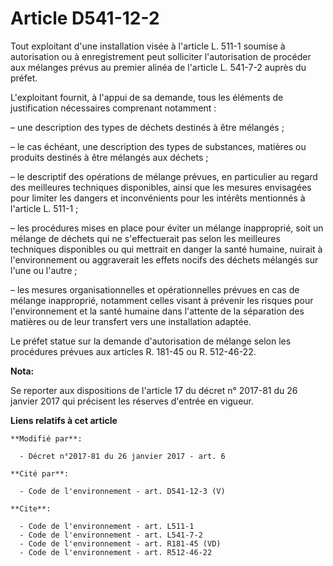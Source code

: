 # Article D541-12-2

Tout exploitant d'une installation visée à l'article L. 511-1 soumise à autorisation ou à enregistrement peut solliciter
l'autorisation de procéder aux mélanges prévus au premier alinéa de l'article L. 541-7-2 auprès du préfet.

L'exploitant fournit, à l'appui de sa demande, tous les éléments de justification nécessaires comprenant notamment :

– une description des types de déchets destinés à être mélangés ;

– le cas échéant, une description des types de substances, matières ou produits destinés à être mélangés aux déchets ;

– le descriptif des opérations de mélange prévues, en particulier au regard des meilleures techniques disponibles, ainsi que
les mesures envisagées pour limiter les dangers et inconvénients pour les intérêts mentionnés à l'article L. 511-1 ;

– les procédures mises en place pour éviter un mélange inapproprié, soit un mélange de déchets qui ne s'effectuerait pas
selon les meilleures techniques disponibles ou qui mettrait en danger la santé humaine, nuirait à l'environnement ou
aggraverait les effets nocifs des déchets mélangés sur l'une ou l'autre ;

– les mesures organisationnelles et opérationnelles prévues en cas de mélange inapproprié, notamment celles visant à prévenir
les risques pour l'environnement et la santé humaine dans l'attente de la séparation des matières ou de leur transfert vers
une installation adaptée.

Le préfet statue sur la demande d'autorisation de mélange selon les procédures prévues aux articles R. 181-45 ou R.
512-46-22.

**Nota:**

Se reporter aux dispositions de l'article 17 du décret n° 2017-81 du 26 janvier 2017 qui précisent les réserves d'entrée en
vigueur.

**Liens relatifs à cet article**

	**Modifié par**:

	  - Décret n°2017-81 du 26 janvier 2017 - art. 6

	**Cité par**:

	  - Code de l'environnement - art. D541-12-3 (V)

	**Cite**:

	  - Code de l'environnement - art. L511-1
	  - Code de l'environnement - art. L541-7-2
	  - Code de l'environnement - art. R181-45 (VD)
	  - Code de l'environnement - art. R512-46-22

